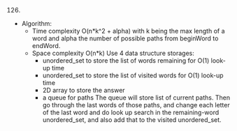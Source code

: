 126.

- Algorithm:
  - Time complexity O(n*k^2 + alpha) with k being the max length of a word and alpha the number of possible paths from beginWord to endWord.
  - Space complexity O(n*k) 
    Use 4 data structure storages:
    - unordered_set to store the list of words remaining for O(1) look-up time
    - unordered_set to store the list of visited words for O(1) look-up time
    - 2D array to store the answer
    - a queue for paths
      The queue will store list of current paths. Then go through the last words of those paths, and change each letter of the last word and do look up search in the remaining-word unordered_set, and also add that to the visited unordered_set.
